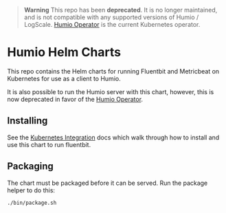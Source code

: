 > **Warning**
> This repo has been **deprecated**. It is no longer maintained, and is not compatible with any supported versions of Humio / LogScale.
> [Humio Operator](https://github.com/humio/humio-operator) is the current Kubernetes operator.

# Humio Helm Charts

This repo contains the Helm charts for running Fluentbit and Metricbeat on Kubernetes for use as a client to Humio.

It is also possible to run the Humio server with this chart, however, this is now deprecated in favor of
the [Humio Operator](https://github.com/humio/humio-operator).

## Installing

See the [Kubernetes Integration](https://library.humio.com/integrations/ingest-logs-from-a-specific-system/kubernetes/)
docs which walk through how to install and use this chart to run fluentbit.

## Packaging

The chart must be packaged before it can be served. Run the package helper to do this:
```
./bin/package.sh
```
